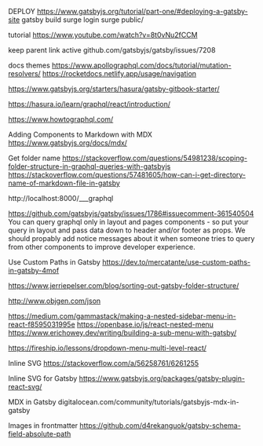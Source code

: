DEPLOY
https://www.gatsbyjs.org/tutorial/part-one/#deploying-a-gatsby-site
gatsby build
surge login
surge public/

tutorial https://www.youtube.com/watch?v=8t0vNu2fCCM

keep parent link active
github.com/gatsbyjs/gatsby/issues/7208

docs themes
https://www.apollographql.com/docs/tutorial/mutation-resolvers/
https://rocketdocs.netlify.app/usage/navigation

https://www.gatsbyjs.org/starters/hasura/gatsby-gitbook-starter/

https://hasura.io/learn/graphql/react/introduction/

https://www.howtographql.com/

Adding Components to Markdown with MDX
https://www.gatsbyjs.org/docs/mdx/


Get folder name 
https://stackoverflow.com/questions/54981238/scoping-folder-structure-in-graphql-queries-with-gatsbyjs
https://stackoverflow.com/questions/57481605/how-can-i-get-directory-name-of-markdown-file-in-gatsby

http://localhost:8000/___graphql


https://github.com/gatsbyjs/gatsby/issues/1786#issuecomment-361540504
You can query graphql only in layout and pages components - so put your query in layout and pass data down to header and/or footer as props.
We should propably add notice messages about it when someone tries to query from other components to improve developer experience.

Use Custom Paths in Gatsby
https://dev.to/mercatante/use-custom-paths-in-gatsby-4mof

https://www.jerriepelser.com/blog/sorting-out-gatsby-folder-structure/


http://www.objgen.com/json

https://medium.com/gammastack/making-a-nested-sidebar-menu-in-react-f8595031995e
https://openbase.io/js/react-nested-menu
https://www.erichowey.dev/writing/building-a-sub-menu-with-gatsby/

https://fireship.io/lessons/dropdown-menu-multi-level-react/


Inline SVG
https://stackoverflow.com/a/56258761/6261255

Inline SVG for Gatsby
https://www.gatsbyjs.org/packages/gatsby-plugin-react-svg/

MDX in Gatsby 
digitalocean.com/community/tutorials/gatsbyjs-mdx-in-gatsby


Images in frontmatter 
https://github.com/d4rekanguok/gatsby-schema-field-absolute-path